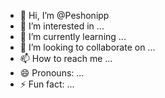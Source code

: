 - 👋 Hi, I’m @Peshonipp
- 👀 I’m interested in ...
- 🌱 I’m currently learning ...
- 💞️ I’m looking to collaborate on ...
- 📫 How to reach me ...
- 😄 Pronouns: ...
- ⚡ Fun fact: ...

<!---
Peshonipp/Peshonipp is a ✨ special ✨ repository because its `README.md` (this file) appears on your GitHub profile.
You can click the Preview link to take a look at your changes.
--->
